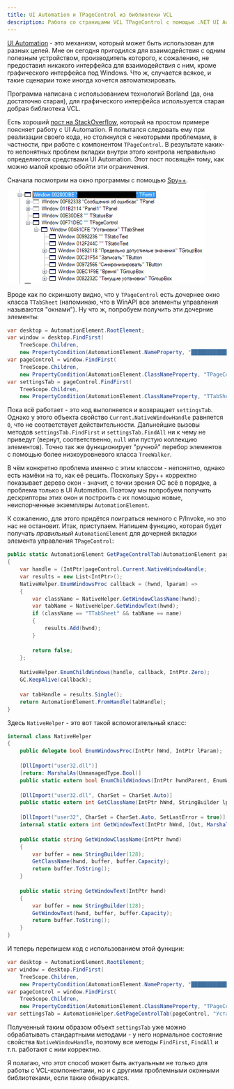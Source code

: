 ```yaml
---
title: UI Automation и TPageControl из библиотеки VCL
description: Работа со страницами VCL TPageControl с помощью .NET UI Automation.
---
```


[UI Automation](https://msdn.microsoft.com/en-us/library/ms753107(v=vs.110).aspx) - это механизм, который может быть
использован для разных целей. Мне он сегодня пригодился для взаимодействия с одним полезным устройством, производитель
которого, к сожалению, не предоставил никакого интерфейса для взаимодействия с ним, кроме графического интерфейса под
Windows. Что ж, случается всякое, и такие сценарии тоже иногда хочется автоматизировать.

Программа написана с использованием технологий Borland (да, она достаточно старая), для графического интерфейса
используется старая добрая библиотека VCL.

Есть хороший [пост на StackOverflow](http://stackoverflow.com/a/22641792/2684760), который на простом примере поясняет
работу с UI Automation. Я попытался следовать ему при реализации своего кода, но столкнулся с некоторыми проблемами, в
частности, при работе с компонентом `TPageControl`. В результате каких-то непонятных проблем вкладки внутри этого
контрола неправильно определяются средствами UI Automation. Этот пост посвящён тому, как можно малой кровью обойти эти
ограничения.

Сначала посмотрим на окно программы с помощью [Spy++](https://msdn.microsoft.com/en-us/library/vstudio/dd460760.aspx).

<img src="/images/2015-03-22-spyxx-tree.png"/>

Вроде как по скриншоту видно, что у `TPageControl` есть дочернее окно класса `TTabSheet` (напоминаю, что в WinAPI все
элементы управления называются "окнами"). Ну что ж, попробуем получить эти дочерние элементы:

```cs
var desktop = AutomationElement.RootElement;
var window = desktop.FindFirst(
	TreeScope.Children,
	new PropertyCondition(AutomationElement.NameProperty, "█████████████████████████"));
var pageControl = window.FindFirst(
	TreeScope.Children,
	new PropertyCondition(AutomationElement.ClassNameProperty, "TPageControl"));
var settingsTab = pageControl.FindFirst(
	TreeScope.Children,
	new PropertyCondition(AutomationElement.ClassNameProperty, "TTabSheet"));
```

Пока всё работает - это код выполняется и возвращает `settingsTab`. Однако у этого объекта свойство
`Current.NativeWindowHandle` равняется `0`, что не соответствует действительности. Дальнейшие вызовы методов
`settingsTab.FindFirst` и `settingsTab.FindAll` ни к чему не приведут (вернут, соответственно, `null` или пустую
коллекцию элементов). Точно так же функционирует "ручной" перебор элементов с помощью более низкоуровневого класса
`TreeWalker`.

В чём конкретно проблема именно с этим классом - непонятно, однако есть намёки на то, как её решить. Поскольку Spy++
корректно показывает дерево окон - значит, с точки зрения ОС всё в порядке, а проблема только в UI Automation. Поэтому
мы попробуем получить дескрипторы этих окон и построить с их помощью новые, неиспорченные экземпляры
`AutomationElement`.

К сожалению, для этого придётся поиграться немного с P/Invoke, но это нас не остановит. Итак, приступаем. Напишем
функцию, которая будет получать _правильный_ `AutomationElement` для дочерней вкладки элемента управления
`TPageControl`:

```cs
public static AutomationElement GetPageControlTab(AutomationElement pageControl, string name)
{
	var handle = (IntPtr)pageControl.Current.NativeWindowHandle;
	var results = new List<IntPtr>();
	NativeHelper.EnumWindowsProc callback = (hwnd, lparam) =>
	{
		var className = NativeHelper.GetWindowClassName(hwnd);
		var tabName = NativeHelper.GetWindowText(hwnd);
		if (className == "TTabSheet" && tabName == name)
		{
			results.Add(hwnd);
		}

		return false;
	};

	NativeHelper.EnumChildWindows(handle, callback, IntPtr.Zero);
	GC.KeepAlive(callback);

	var tabHandle = results.Single();
	return AutomationElement.FromHandle(tabHandle);
}
```

Здесь `NativeHelper` - это вот такой вспомогательный класс:

```cs
internal class NativeHelper
{
	public delegate bool EnumWindowsProc(IntPtr hWnd, IntPtr lParam);

	[DllImport("user32.dll")]
	[return: MarshalAs(UnmanagedType.Bool)]
	public static extern bool EnumChildWindows(IntPtr hwndParent, EnumWindowsProc lpEnumFunc, IntPtr lParam);

	[DllImport("user32.dll", CharSet = CharSet.Auto)]
	public static extern int GetClassName(IntPtr hWnd, StringBuilder lpClassName, int nMaxCount);

	[DllImport("user32", CharSet = CharSet.Auto, SetLastError = true)]
	internal static extern int GetWindowText(IntPtr hWnd, [Out, MarshalAs(UnmanagedType.LPTStr)] StringBuilder lpString, int nMaxCount);

	public static string GetWindowClassName(IntPtr hwnd)
	{
		var buffer = new StringBuilder(128);
		GetClassName(hwnd, buffer, buffer.Capacity);
		return buffer.ToString();
	}

	public static string GetWindowText(IntPtr hwnd)
	{
		var buffer = new StringBuilder(128);
		GetWindowText(hwnd, buffer, buffer.Capacity);
		return buffer.ToString();
	}
}
```

И теперь перепишем код с использованием этой функции:

```cs
var desktop = AutomationElement.RootElement;
var window = desktop.FindFirst(
	TreeScope.Children,
	new PropertyCondition(AutomationElement.NameProperty, "█████████████████████████"));
var pageControl = window.FindFirst(
	TreeScope.Children,
	new PropertyCondition(AutomationElement.ClassNameProperty, "TPageControl"));
var settingsTab = AutomationHelper.GetPageControlTab(pageControl, "Установки");
```

Полученный таким образом объект `settingsTab` уже можно обрабатывать стандартными методами - у него нормальное состояние
свойства `NativeWindowHandle`, поэтому все методы `FindFirst`, `FindAll` и т.п. работают с ним корректно.

Я полагаю, что этот способ может быть актуальным не только для работы с VCL-компонентами, но и с другими проблемными
оконными библиотеками, если такие обнаружатся.
